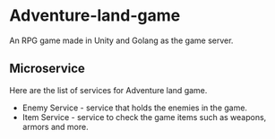 # Adventure-land-game

An RPG game made in Unity and Golang as the game server.

## Microservice

Here are the list of services for Adventure land game.

- Enemy Service - service that holds the enemies in the game.
- Item Service - service to check the game items such as weapons, armors and more.